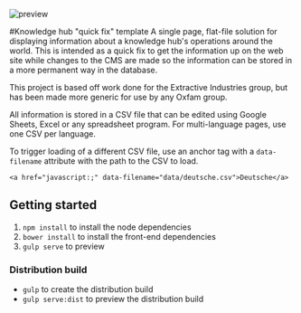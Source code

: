 ![preview](https://github.com/mstanaland/oxfam-knowledge-hubs/blob/master/preview.jpg)

#Knowledge hub "quick fix" template
A single page, flat-file solution for displaying information about a knowledge hub's operations around the world. This is intended as a quick fix to get the information up on the web site while changes to the CMS are made so the information can be stored in a more permanent way in the database.

This project is based off work done for the Extractive Industries group, but has been made more generic for use by any Oxfam group. 

All information is stored in a CSV file that can be edited using Google Sheets, Excel or any spreadsheet program.
For multi-language pages, use one CSV per language.

To trigger loading of a different CSV file, use an anchor tag with a `data-filename` attribute with the path to the CSV to load.
```
<a href="javascript:;" data-filename="data/deutsche.csv">Deutsche</a>
```

## Getting started
1. `npm install` to install the node dependencies
2. `bower install` to install the front-end dependencies
3. `gulp serve` to preview


### Distribution build
* `gulp` to create the distribution build
* `gulp serve:dist` to preview the distribution build

